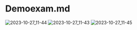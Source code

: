 # Demoexam.md
![2023-10-27_11-44](https://github.com/FOXomano/Demoexam.md/assets/113091733/6885652c-fa87-40a0-be65-41909bfee369)
![2023-10-27_11-43](https://github.com/FOXomano/Demoexam.md/assets/113091733/5098065d-1449-46f1-ad36-4e222d558fe5)
![2023-10-27_11-45](https://github.com/FOXomano/Demoexam.md/assets/113091733/651a1f14-0a21-4158-a9e8-1259e6e7042c)

